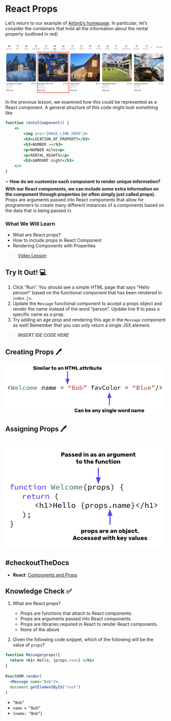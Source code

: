 # React Props

Let’s return to our example of [Airbnb’s homepage](https://www.airbnb.com/). In particular, let’s consider the containers that hold all the information about the rental property (outlined in red)

![Airbnb](./Airbnb.png)

In the previous lesson, we examined how this could be represented as a React component. A general structure of this code might look something like

```jsx
function rentalComponent() {
    <>
        <img src="IMAGE_LINK_HERE"/>
        <h3>LOCATION_OF_PROPERTY</h3>
        <h3>NUMBER ⭐️</h3>
        <p>NUMBER miles<p>
        <p>RENTAL_NIGHTS</p>
        <h3>$AMOUNT night</h3>
    </>
}
```

⭐️ **How do we customize each component to render unique information? With our React components, we can include some extra information on the component through properties (or often simply just called props).** Props are arguments passed into React components that allow for programmers to create many different instances of a components based on the data that is being passed in.

### What We Will Learn
- What are React props?
- How to include props in React Component
- Rendering Components with Properties

>[Video Lesson](https://www.loom.com/share/e3349a5051e94b0f98cd6d7bf3b1b886)

## Try It Out! 💻
1. Click “Run”. You should see a simple HTML page that says “Hello person!” based on the functional component that has been rendered in `index.js`.
2. Update the `Message` functional component to accept a props object and render the name instead of the word “person”. Update line 9 to pass a specific name as a prop.
3. Try adding an age prop and rendering this age in the `Message` component as well! Remember that you can only return a single JSX element.

> ***INSERT IDE CODE HERE***

## Creating Props 🖊
![syntax props](./Props%20Syntax.png)

## Assigning Props 🖊
![assigning syntax](./Assigning%20Props.png)

## #checkoutTheDocs
- **React**: [Components and Props](https://reactjs.org/docs/components-and-props.html#rendering-a-component)

## Knowledge Check ✅
1. What are React props?
    - Props are functions that attach to React components.
    - Props are arguments passed into React components.
    - Props are libraries required in React to render React components.
    - None of the above

2. Given the following code snippet, which of the following will be the value of `props`?
```jsx
function Message(props){
  return <h1> Hello, {props.name} </h1>
}

ReactDOM.render(
  <Message name="Bob"/>,
  document.getElementById("root")
)
```
- `“Bob”`
- `name = “Bob”`
- `{name: “Bob”}`